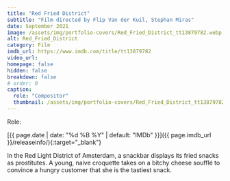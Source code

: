 ```yaml
---
title: "Red Fried District"
subtitle: "Film directed by Flip Van der Kuil, Stephan Miras"
date: September 2021
image: /assets/img/portfolio-covers/Red_Fried_District_tt13879782.webp
alt: Red_Fried_District
category: Film
imdb_url: https://www.imdb.com/title/tt13879782
video_url: 
homepage: false
hidden: false
breakdown: false
# order: 0
caption:
  role: "Compositor"
  thumbnail: /assets/img/portfolio-covers/Red_Fried_District_tt13879782.webp
---
```

Role: <span style="color:white">{{ page.caption.role | default: "N/A" }}</span>

[{{ page.date | date: "%d %B %Y" | default: "IMDb" }}]({{ page.imdb_url }}/releaseinfo/){:target="_blank"}

In the Red Light District of Amsterdam, a snackbar displays its fried snacks as prostitutes. A young, naive croquette takes on a bitchy cheese soufflé to convince a hungry customer that she is the tastiest snack.
